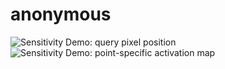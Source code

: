 # anonymous
![Sensitivity Demo: query pixel position](demo/grd_show.gif)
![Sensitivity Demo: point-specific activation map](demo/grd_cam.gif)
